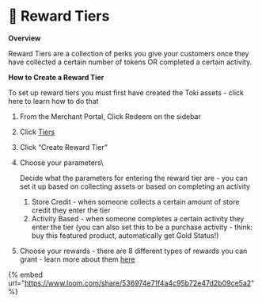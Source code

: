 # 🌟 Reward Tiers

**Overview**

Reward Tiers are a collection of perks you give your customers once they have collected a certain number of tokens OR completed a certain activity.

**How to Create a Reward Tier**

To set up reward tiers you must first have created the Toki assets - click here to learn how to do that

1. From the Merchant Portal, Click Redeem on the sidebar
2. Click [Tiers](https://manage.buildwithtoki.com/redeem/tiers)
3. Click “Create Reward Tier”
4.  Choose your parameters\


    Decide what the parameters for entering the reward tier are - you can set it up based on collecting assets or based on completing an activity

    1. Store Credit - when someone collects a certain amount of store credit they enter the tier
    2. Activity Based - when someone completes a certain activity they enter the tier (you can also set this to be a purchase activity - think: buy this featured product, automatically get Gold Status!)
5. Choose your rewards - there are 8 different types of rewards you can grant - learn more about them [here](reward-tier-settings.md)





{% embed url="https://www.loom.com/share/536974e71f4a4c95b72e47d2b09ce5a2" %}
